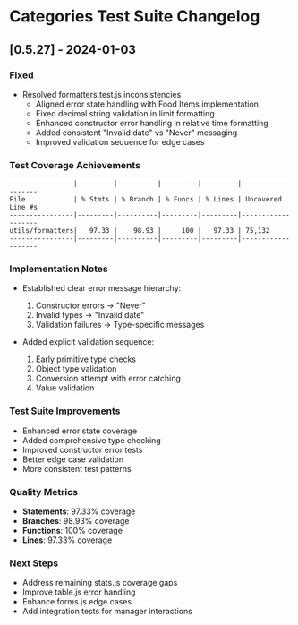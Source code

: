 # Categories Test Suite Changelog

## [0.5.27] - 2024-01-03

### Fixed
- Resolved formatters.test.js inconsistencies
  - Aligned error state handling with Food Items implementation
  - Fixed decimal string validation in limit formatting
  - Enhanced constructor error handling in relative time formatting
  - Added consistent "Invalid date" vs "Never" messaging
  - Improved validation sequence for edge cases

### Test Coverage Achievements
```
----------------|---------|----------|---------|---------|-------------------
File            | % Stmts | % Branch | % Funcs | % Lines | Uncovered Line #s 
----------------|---------|----------|---------|---------|-------------------
utils/formatters|   97.33 |    98.93 |     100 |   97.33 | 75,132           
----------------|---------|----------|---------|---------|-------------------
```

### Implementation Notes
- Established clear error message hierarchy:
  1. Constructor errors → "Never"
  2. Invalid types → "Invalid date"
  3. Validation failures → Type-specific messages

- Added explicit validation sequence:
  1. Early primitive type checks
  2. Object type validation
  3. Conversion attempt with error catching
  4. Value validation

### Test Suite Improvements
- Enhanced error state coverage
- Added comprehensive type checking
- Improved constructor error tests
- Better edge case validation
- More consistent test patterns

### Quality Metrics
- **Statements**: 97.33% coverage
- **Branches**: 98.93% coverage
- **Functions**: 100% coverage
- **Lines**: 97.33% coverage

### Next Steps
- Address remaining stats.js coverage gaps
- Improve table.js error handling
- Enhance forms.js edge cases
- Add integration tests for manager interactions
